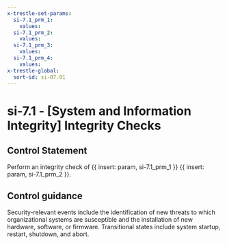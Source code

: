 ```yaml
---
x-trestle-set-params:
  si-7.1_prm_1:
    values:
  si-7.1_prm_2:
    values:
  si-7.1_prm_3:
    values:
  si-7.1_prm_4:
    values:
x-trestle-global:
  sort-id: si-07.01
---
```


# si-7.1 - \[System and Information Integrity\] Integrity Checks

## Control Statement

Perform an integrity check of {{ insert: param, si-7.1_prm_1 }} {{ insert: param, si-7.1_prm_2 }}.

## Control guidance

Security-relevant events include the identification of new threats to which organizational systems are susceptible and the installation of new hardware, software, or firmware. Transitional states include system startup, restart, shutdown, and abort.
